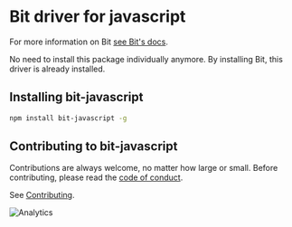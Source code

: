 # Bit driver for javascript

For more information on Bit [see Bit's docs](https://docs.bit.dev/).

No need to install this package individually anymore. By installing Bit, this driver is already installed.

## Installing bit-javascript

```sh
npm install bit-javascript -g
```

## Contributing to bit-javascript

Contributions are always welcome, no matter how large or small. Before contributing, please read the [code of conduct](CODE_OF_CONDUCT.md).

See [Contributing](CONTRIBUTING.md).

![Analytics](https://ga-beacon.appspot.com/UA-96032224-1/bit-js/readme)

